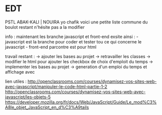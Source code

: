 # EDT
PSTL ABAK-KALI | NOUIRA
yo chafik voici une petite liste commune du boulot restant n'hésite pas a la modifier 


info : maintenant les branche javascript et front-end exsite ainsi :
    - javascript est la branche pour coder et tester tou ce qui concerne le javascript
    - front-end parcontre est pour html

travail restant :
-> ajouter les bases au projet 
-> retravailler les classes 
-> modifier le html pour ajouter les checkbox de choix d'emploit du temps
-> implementer les bases au projet 
-> generation d'un emploi du temps et affichage avec <table>


lien utiles : 
http://openclassrooms.com/courses/dynamisez-vos-sites-web-avec-javascript/manipuler-le-code-html-partie-1-2 
http://openclassrooms.com/courses/dynamisez-vos-sites-web-avec-javascript/les-objets-5
https://developer.mozilla.org/fr/docs/Web/JavaScript/Guide/Le_mod%C3%A8le_objet_JavaScript_en_d%C3%A9tails

